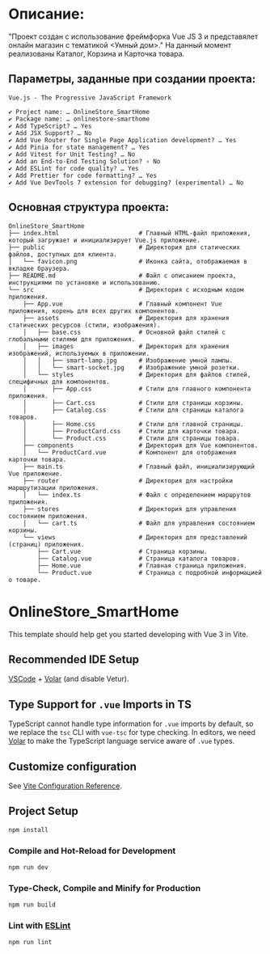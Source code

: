# Описание:

"Проект создан с использование фреймфорка Vue JS 3 и представялет онлайн магазин с тематикой <Умный дом>."
На данный момент реализованы Каталог, Корзина и Карточка товара.

## Параметры, заданные при создании проекта:

```
Vue.js - The Progressive JavaScript Framework

✔ Project name: … OnlineStore_SmartHome
✔ Package name: … onlinestore-smarthome
✔ Add TypeScript? … Yes
✔ Add JSX Support? … No
✔ Add Vue Router for Single Page Application development? … Yes
✔ Add Pinia for state management? … Yes
✔ Add Vitest for Unit Testing? … No
✔ Add an End-to-End Testing Solution? › No
✔ Add ESLint for code quality? … Yes
✔ Add Prettier for code formatting? … Yes
✔ Add Vue DevTools 7 extension for debugging? (experimental) … No
```

## Основная структура проекта:

```
OnlineStore_SmartHome
├── index.html                      # Главный HTML-файл приложения, который загружает и инициализирует Vue.js приложение.
├── public                          # Директория для статических файлов, доступных для клиента.
│   └── favicon.png                 # Иконка сайта, отображаемая в вкладке браузера.
├── README.md                       # Файл с описанием проекта, инструкциями по установке и использованию.
└── src                             # Директория с исходным кодом приложения.
    ├── App.vue                     # Главный компонент Vue приложения, корень для всех других компонентов.
    ├── assets                      # Директория для хранения статических ресурсов (стили, изображения).
    │   ├── base.css                # Основной файл стилей с глобальными стилями для приложения.
    │   ├── images                  # Директория для хранения изображений, используемых в приложении.
    │   │   ├── smart-lamp.jpg      # Изображение умной лампы.
    │   │   └── smart-socket.jpg    # Изображение умной розетки.
    │   └── styles                  # Директория для файлов стилей, специфичных для компонентов.
    │       ├── App.css             # Стили для главного компонента приложения.
    │       ├── Cart.css            # Стили для страницы корзины.
    │       ├── Catalog.css         # Стили для страницы каталога товаров.
    │       ├── Home.css            # Стили для главной страницы.
    │       ├── ProductCard.css     # Стили для карточки товара.
    │       └── Product.css         # Стили для страницы товара.
    ├── components                  # Директория для Vue компонентов.
    │   └── ProductCard.vue         # Компонент для отображения карточки товара.
    ├── main.ts                     # Главный файл, инициализирующий Vue приложение.
    ├── router                      # Директория для настройки маршрутизации приложения.
    │   └── index.ts                # Файл с определением маршрутов приложения.
    ├── stores                      # Директория для управления состоянием приложения.
    │   └── cart.ts                 # Файл для управления состоянием корзины.
    └── views                       # Директория для представлений (страниц) приложения.
        ├── Cart.vue                # Страница корзины.
        ├── Catalog.vue             # Страница каталога товаров.
        ├── Home.vue                # Главная страница приложения.
        └── Product.vue             # Страница с подробной информацией о товаре.

```

# OnlineStore_SmartHome

This template should help get you started developing with Vue 3 in Vite.

## Recommended IDE Setup

[VSCode](https://code.visualstudio.com/) + [Volar](https://marketplace.visualstudio.com/items?itemName=Vue.volar) (and disable Vetur).

## Type Support for `.vue` Imports in TS

TypeScript cannot handle type information for `.vue` imports by default, so we replace the `tsc` CLI with `vue-tsc` for type checking. In editors, we need [Volar](https://marketplace.visualstudio.com/items?itemName=Vue.volar) to make the TypeScript language service aware of `.vue` types.

## Customize configuration

See [Vite Configuration Reference](https://vite.dev/config/).

## Project Setup

```sh
npm install
```

### Compile and Hot-Reload for Development

```sh
npm run dev
```

### Type-Check, Compile and Minify for Production

```sh
npm run build
```

### Lint with [ESLint](https://eslint.org/)

```sh
npm run lint
```
